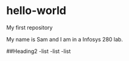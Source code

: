 # hello-world
My first repository

My name is Sam and I am in a Infosys 280 lab.

##Heading2
-list
-list
-list
